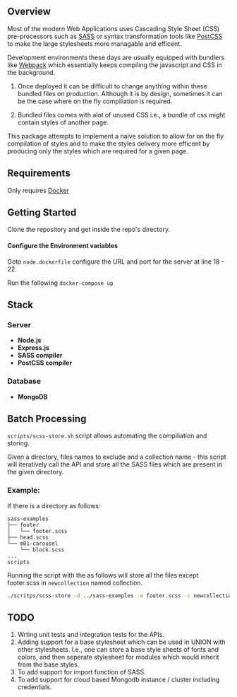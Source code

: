 ## Overview

Most of the modern Web Applications uses Cascading Style Sheet (CSS) pre-processors such as [SASS](https://sass-lang.com/documentation/) or syntax transformation tools like [PostCSS](https://postcss.org/docs/postcss-architecture) to make the large stylesheets more managable and efficent. 

Development environments these days are usually equipped with bundlers like [Webpack](https://webpack.js.org/loaders/css-loader/) which essentially keeps compiling the javascript and CSS in the background. 

1. Once deployed it can be difficult to change anything within these bundled files on production. Although it is by design, sometimes it can be the case where on the fly compiliation is required.

2. Bundled files comes with alot of unused CSS i.e., a bundle of css might contain styles of another page. 

This package attempts to implement a naive solution to allow for on the fly compilation of styles and to make the styles delivery more efficent by producing only the styles which are required for a given page. 


## Requirements

Only requires [Docker](https://docs.docker.com/)

## Getting Started

Clone the repository and get inside the repo's directory. 

#### Configure the Environment variables
Goto ```node.dockerfile``` configure the URL and port for the server at line 18 - 22.

Run the following
```docker-compose up```



## Stack

### Server
- **Node.js**
- **Express.js**
- **SASS compiler**
- **PostCSS compiler**

### Database
- **MongoDB** 


## Batch Processing

```scripts/scss-store.sh``` script allows automating the compiliation and storing. 

Given a directory, files names to exclude and a collection name - this script will iteratively call the API and store all the SASS files which are present in the given directory. 

### Example:

If there is a directory as follows:

```
sass-examples
├── footer
│   └── footer.scss
├── head.scss
└── m01-carousel
    └── block.scss
...
scripts
```

Running the script with the as follows will store all the files except footer.scss in ```newcollection``` named collection.

```bash
./scritps/scss-store -d ../sass-examples -e footer.scss -c newcollection
```


## TODO

1. Wrting unit tests and integration tests for the APIs.
2. Adding support for a base stylesheet which can be used in UNION with other stylesheets. I.e., one can store a base style sheets of fonts and colors, and then seperate stylesheet for modules which would inherit from the base styles. 
3. To add support for import function of SASS. 
4. To add support for cloud based Mongodb instance / cluster including credentials.


